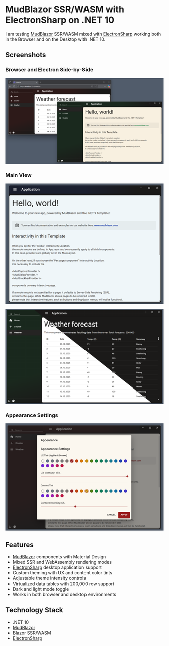 # MudBlazor SSR/WASM with ElectronSharp on .NET 10

I am testing [MudBlazor](https://github.com/MudBlazor/MudBlazor) SSR/WASM mixed with [ElectronSharp](https://github.com/theolivenbaum/electron-sharp) working both in the Browser and on the Desktop with .NET 10.

## Screenshots

### Browser and Electron Side-by-Side
![Browser and Electron](docs/img/Browser_Electron1.png)

### Main View
![Main View](docs/img/main_view1.png)

![Theme switch](docs/img/main_view2.png)

### Appearance Settings
![Appearance Settings](docs/img/appearance1.png)

## Features

- [MudBlazor](https://github.com/MudBlazor/MudBlazor) components with Material Design
- Mixed SSR and WebAssembly rendering modes
- [ElectronSharp](https://github.com/theolivenbaum/electron-sharp) desktop application support
- Custom theming with UX and content color tints
- Adjustable theme intensity controls
- Virtualized data tables with 200,000 row support
- Dark and light mode toggle
- Works in both browser and desktop environments

## Technology Stack

- .NET 10
- [MudBlazor](https://github.com/MudBlazor/MudBlazor)
- Blazor SSR/WASM
- [ElectronSharp](https://github.com/theolivenbaum/electron-sharp)
